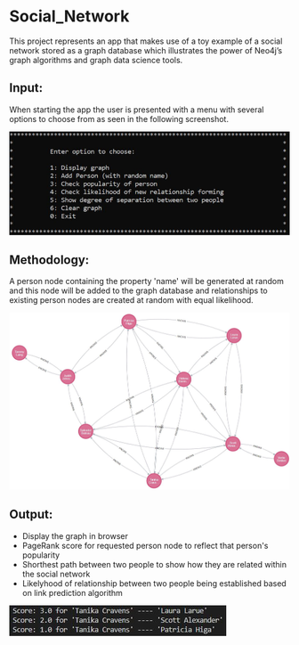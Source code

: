 # Social_Network

This project represents an app that makes use of a toy example of a social network stored as a graph database which illustrates the power of Neo4j’s graph algorithms and graph data science tools.

## Input: 

When starting the app the user is presented with a menu with several options to choose from as seen in the following screenshot.

![Alt text](./images/user_menu.JPG)

## Methodology:

A person node containing the property 'name' will be generated at random and this node will be added to the graph database and relationships to existing person nodes are created at random with equal likelihood.

![Alt text](./images/example_network.JPG)

## Output:

- Display the graph in browser
- PageRank score for requested person node to reflect that person's popularity
- Shorthest path between two people to show how they are related within the social network
- Likelyhood of relationship between two people being established based on link prediction algorithm

![Alt text](./images/link_prediction_scores.JPG)
